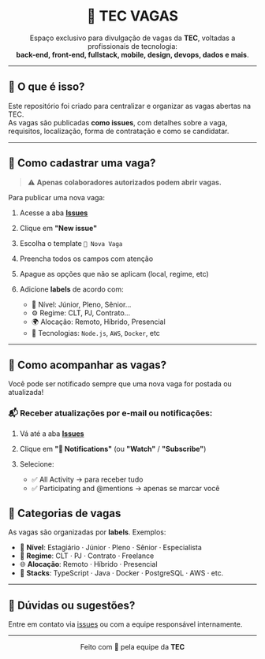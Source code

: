 <h1 align="center">🚀 TEC VAGAS</h1>

<p align="center">
  Espaço exclusivo para divulgação de vagas da <strong>TEC</strong>, voltadas a profissionais de tecnologia: <br />
  <strong>back-end, front-end, fullstack, mobile, design, devops, dados e mais</strong>.
</p>

---

## 🧩 O que é isso?

Este repositório foi criado para centralizar e organizar as vagas abertas na TEC.  
As vagas são publicadas **como issues**, com detalhes sobre a vaga, requisitos, localização, forma de contratação e como se candidatar.

---

## 📝 Como cadastrar uma vaga?

> ⚠️ **Apenas colaboradores autorizados podem abrir vagas.**

Para publicar uma nova vaga:

1. Acesse a aba [**Issues**](https://github.com/cauet-code/tec-vagas/issues)
2. Clique em **"New issue"**
3. Escolha o template `📄 Nova Vaga`
4. Preencha todos os campos com atenção
5. Apague as opções que não se aplicam (local, regime, etc)
6. Adicione **labels** de acordo com:

   - 📍 Nível: Júnior, Pleno, Sênior...
   - ⚙️ Regime: CLT, PJ, Contrato...
   - 🌍 Alocação: Remoto, Híbrido, Presencial
   - 🧪 Tecnologias: `Node.js`, `AWS`, `Docker`, etc

---

## 🔔 Como acompanhar as vagas?

Você pode ser notificado sempre que uma nova vaga for postada ou atualizada!

### 📬 Receber atualizações por e-mail ou notificações:

1. Vá até a aba [**Issues**](https://github.com/cauet-code/tec-vagas/issues)
2. Clique em **"🔔 Notifications"** (ou **"Watch"** / **"Subscribe"**)
3. Selecione:

   - ✅ All Activity → para receber tudo
   - ✅ Participating and @mentions → apenas se marcar você


## 📌 Categorias de vagas

As vagas são organizadas por **labels**. Exemplos:

- 🧠 **Nível**: Estagiário · Júnior · Pleno · Sênior · Especialista  
- 🧳 **Regime**: CLT · PJ · Contrato · Freelance  
- 🌐 **Alocação**: Remoto · Híbrido · Presencial  
- 🧰 **Stacks**: TypeScript · Java · Docker · PostgreSQL · AWS · etc.

---

## 📣 Dúvidas ou sugestões?

Entre em contato via [issues](https://github.com/SEU_USUARIO/TEC-VAGAS/issues) ou com a equipe responsável internamente.

---

<p align="center">
  Feito com 💚 pela equipe da <strong>TEC</strong>
</p>
